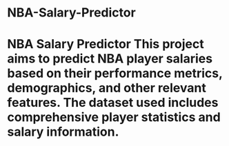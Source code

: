 # NBA-Salary-Predictor
# NBA Salary Predictor  This project aims to predict NBA player salaries based on their performance metrics, demographics, and other relevant features. The dataset used includes comprehensive player statistics and salary information.
